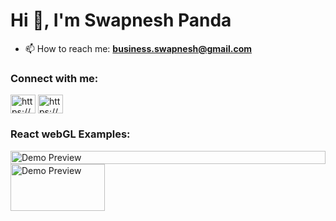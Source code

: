 # Hi 👋, I'm Swapnesh Panda
- 📫 How to reach me: **business.swapnesh@gmail.com**


### Connect with me:
<p align="left">
<a target="_blank" href="https://www.linkedin.com/in/swapnesh-panda-164b79303/" target="_blank"><img align="center" src="https://raw.githubusercontent.com/rahuldkjain/github-profile-readme-generator/master/src/images/icons/Social/linked-in-alt.svg" alt="https://www.linkedin.com/in/swapnesh-panda-164b79303" height="30" width="40" /></a>
<a target="_blank" href="https://www.instagram.com/swapnesh.io/" target="_blank"><img align="center" src="https://raw.githubusercontent.com/rahuldkjain/github-profile-readme-generator/master/src/images/icons/Social/instagram.svg" alt="https://www.instagram.com/swapnesh.io/" height="30" width="40" /></a>
</p>


### React webGL Examples:
<div style="display: flex; flex-wrap: wrap;>
  <a href="https://threereactexamples.netlify.app" style="width: 30%; aspect-ratio: 2 / 1;">
    <img src="./img/FlyControl.gif" alt="Demo Preview" style="width: 100%; height: 100%; object-fit: cover;" />
  </a>
  <a href="https://threereactexamples.netlify.app" style="width: 30%; aspect-ratio: 2 / 1;">
    <img src="./img/FlyControl.gif" alt="Demo Preview" style="width: 100%; height: 100%; object-fit: cover;" />
  </a>
</div>


